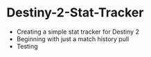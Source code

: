 # Destiny-2-Stat-Tracker
* Creating a simple stat tracker for Destiny 2
* Beginning with just a match history pull
* Testing
